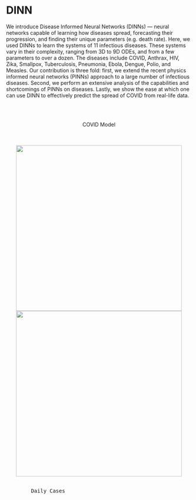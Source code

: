 # DINN
We introduce Disease Informed Neural Networks (DINNs) — neural networks capable of learning how diseases spread, forecasting their progression, and finding their unique parameters (e.g. death rate). Here, we used DINNs to learn the systems of 11 infectious diseases. These systems vary in their complexity, ranging from 3D to 9D ODEs, and from a few parameters to over a dozen. The diseases include COVID, Anthrax, HIV, Zika, Smallpox, Tuberculosis, Pneumonia, Ebola, Dengue, Polio, and Measles. Our contribution is three fold: first, we extend the recent physics informed neural networks (PINNs) approach to a large number of infectious diseases. Second, we perform an extensive analysis of the capabilities and shortcomings of PINNs on diseases. Lastly, we show the ease at which one can use DINN to effectively predict the spread of COVID from real-life data.

<br/><br/>

<p align="center">
   COVID Model</span>
</p>

<div align="center">
   <br/><br/>
  <img src="https://github.com/Shaier/DINN/blob/master/Experiments/real_data/covid_real_data_daily_cases.jpg" width="450" />
  <img src="https://github.com/Shaier/DINN/blob/master/Experiments/real_data/covid_real_data_cumulative_cases.jpg" width="450" /> 
  <br/><br/>
  <pre>
        Daily Cases                                                Cumulative Cases
  <pre>
</div>
